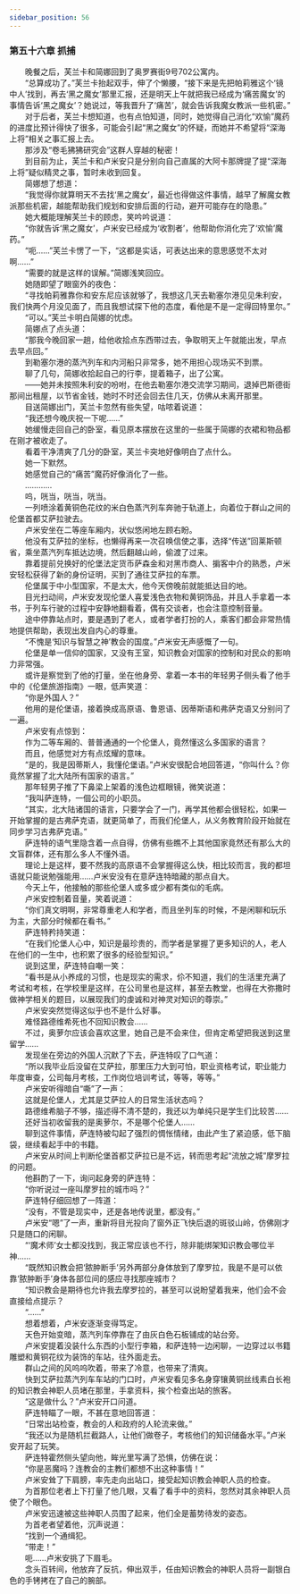```yaml
---
sidebar_position: 56
---
```

### 第五十六章 抓捕  


　　晚餐之后，芙兰卡和简娜回到了奥罗赛街9号702公寓内。  
　　“总算成功了。”芙兰卡抬起双手，伸了个懒腰，“接下来是先把帕莉雅这个‘镜中人’找到，再去‘黑之魔女’那里汇报，还是明天上午就把我已经成为‘痛苦魔女’的事情告诉‘黑之魔女’？她说过，等我晋升了‘痛苦’，就会告诉我魔女教派一些机密。”  
　　对于后者，芙兰卡想知道，也有点怕知道，同时，她觉得自己消化“欢愉”魔药的进度比预计得快了很多，可能会引起“黑之魔女”的怀疑，而她并不希望将“深海上将”相关之事汇报上去。  
　　那涉及“卷毛狒狒研究会”这群人穿越的秘密！  
　　到目前为止，芙兰卡和卢米安只是分别向自己直属的大阿卡那牌提了提“深海上将”疑似精灵之事，暂时未收到回复。  
　　简娜想了想道：  
　　“我觉得你就算明天不去找‘黑之魔女’，最近也得做这件事情，越早了解魔女教派那些机密，越能帮助我们规划和安排后面的行动，避开可能存在的隐患。”  
　　她大概能理解芙兰卡的顾虑，笑吟吟说道：  
　　“你就告诉‘黑之魔女’，卢米安已经成为‘收割者’，他帮助你消化完了‘欢愉’魔药。”  
　　“呃……”芙兰卡愣了一下，“这都是实话，可表达出来的意思感觉不太对啊……”  
　　“需要的就是这样的误解。”简娜浅笑回应。  
　　她随即望了眼窗外的夜色：  
　　“寻找帕莉雅靠你和安东尼应该就够了，我想这几天去勒塞尔港见见朱利安，我们快两个月没见面了，而且我想试探下他的态度，看他是不是一定得回特里尔。”  
　　“可以。”芙兰卡明白简娜的忧虑。  
　　简娜点了点头道：  
　　“那我今晚回家一趟，给他收拾点东西带过去，争取明天上午就能出发，早点去早点回。”  
　　到勒塞尔港的蒸汽列车和内河船只非常多，她不用担心现场买不到票。  
　　聊了几句，简娜收拾起自己的行李，提着箱子，出了公寓。  
　　——她并未按照朱利安的吩咐，在他去勒塞尔港交流学习期间，退掉巴斯德街那间出租屋，以节省金钱，她时不时还会回去住几天，仿佛从未离开那里。  
　　目送简娜出门，芙兰卡忽然有些失望，咕哝着说道：  
　　“我还想今晚庆祝一下呢……”  
　　她缓慢走回自己的卧室，看见原本摆放在这里的一些属于简娜的衣裙和物品都在刚才被收走了。  
　　看着干净清爽了几分的卧室，芙兰卡突地好像明白了点什么。  
　　她一下默然。  
　　她感觉自己的“痛苦”魔药好像消化了一些。  
　　…………  
　　呜，咣当，咣当，咣当。  
　　一列喷涂着黄铜色花纹的米白色蒸汽列车奔驰于轨道上，向着位于群山之间的伦堡首都艾萨拉驶去。  
　　卢米安坐在二等座车厢内，状似悠闲地左顾右盼。  
　　他没有艾萨拉的坐标，也懒得再来一次召唤信使之事，选择“传送”回莱斯顿省，乘坐蒸汽列车抵达边境，然后翻越山岭，偷渡了过来。  
　　靠着提前兑换好的伦堡法定货币萨森金和对黑市商人、掮客中介的熟悉，卢米安轻松获得了新的身份证明，买到了通往艾萨拉的车票。  
　　伦堡属于中小型国家，不是太大，他今天傍晚前就能抵达目的地。  
　　目光扫动间，卢米安发现伦堡人喜爱浅色衣物和黄铜饰品，并且人手拿着一本书，于列车行驶的过程中安静地翻看着，偶有交谈者，也会注意控制音量。  
　　途中停靠站点时，要是遇到了老人，或者学者打扮的人，乘客们都会非常热情地提供帮助，表现出发自内心的尊重。  
　　“不愧是‘知识与智慧之神’教会的国度。”卢米安无声感慨了一句。  
　　伦堡是单一信仰的国家，又没有王室，知识教会对国家的控制和对民众的影响力非常强。  
　　或许是察觉到了他的打量，坐在他身旁、拿着一本书的年轻男子侧头看了他手中的《伦堡旅游指南》一眼，低声笑道：  
　　“你是外国人？”  
　　他用的是伦堡语，接着换成高原语、鲁恩语、因蒂斯语和弗萨克语又分别问了一遍。  
　　卢米安有点惊到：  
　　作为二等车厢的、普普通通的一个伦堡人，竟然懂这么多国家的语言？  
　　而且，他感觉对方有点炫耀的意味。  
　　“是的，我是因蒂斯人，我懂伦堡语。”卢米安很配合地回答道，“你叫什么？你竟然掌握了北大陆所有国家的语言。”  
　　那年轻男子推了下鼻梁上架着的浅色边框眼镜，微笑说道：  
　　“我叫萨连特，一個公司的小职员。  
　　“其实，北大陆诸国的语言，只要学会了一门，再学其他都会很轻松，如果一开始掌握的是古弗萨克语，就更简单了，而我们伦堡人，从义务教育阶段开始就在同步学习古弗萨克语。”  
　　萨连特的语气里隐含着一点自得，仿佛有些瞧不上其他国家竟然还有那么大的文盲群体，还有那么多人不懂外语。  
　　理论上是这样，要不然我的高原语不会掌握得这么快，相比较而言，我的都坦语就只能说勉强能用……卢米安没有在意萨连特暗藏的那点自大。  
　　今天上午，他接触的那些伦堡人或多或少都有类似的毛病。  
　　卢米安控制着音量，笑着说道：  
　　“你们真文明啊，非常尊重老人和学者，而且坐列车的时候，不是闲聊和玩乐为主，大部分时候都在看书。”  
　　萨连特矜持笑道：  
　　“在我们伦堡人心中，知识是最珍贵的，而学者是掌握了更多知识的人，老人在他们的一生中，也积累了很多的经验型知识。”  
　　说到这里，萨连特自嘲一笑：  
　　“看书是从小养成的习惯，也是现实的需求，伱不知道，我们的生活里充满了考试和考核，在学校里是这样，在公司里也是这样，甚至去教堂，也得在大弥撒时做神学相关的题目，以展现我们的虔诚和对神灵对知识的尊崇。”  
　　卢米安突然觉得这似乎也不是什么好事。  
　　难怪路德维希死也不回知识教会……  
　　不过，奥萝尔应该会喜欢这里，她自己是不会来住，但肯定希望把我送到这里留学……  
　　发现坐在旁边的外国人沉默了下去，萨连特叹了口气道：  
　　“所以我毕业后没留在艾萨拉，那里压力大到可怕，职业资格考试，职业能力年度审查，公司每月考核，工作岗位培训考试，等等，等等。”  
　　卢米安听得暗自“嘶”了一声：  
　　这就是伦堡人，尤其是艾萨拉人的日常生活状态吗？  
　　路德维希脑子不够，描述得不清不楚的，我还以为单纯只是学生们比较苦……  
　　还好当初收留我的是奥萝尔，不是哪个伦堡人……  
　　聊到这件事情，萨连特被勾起了强烈的惆怅情绪，由此产生了紧迫感，低下脑袋，继续看起手中的书籍。  
　　卢米安从时间上判断伦堡首都艾萨拉已是不远，转而思考起“流放之城”摩罗拉的问题。  
　　他斟酌了一下，询问起身旁的萨连特：  
　　“你听说过一座叫摩罗拉的城市吗？”  
　　萨连特仔细回想了一阵道：  
　　“没有，不管是现实中，还是各地传说里，都没有。”  
　　卢米安“嗯”了一声，重新将目光投向了窗外正飞快后退的斑驳山岭，仿佛刚才只是随口的闲聊。  
　　“‘魔术师’女士都没找到，我正常应该也不行，除非能绑架知识教会哪位半神……  
　　“既然知识教会把‘脓肿断手’另外两部分身体放到了摩罗拉，我是不是可以依靠‘脓肿断手’身体各部位间的感应寻找那座城市？  
　　“知识教会是期待也允许我去摩罗拉的，甚至可以说盼望着我来，他们会不会直接给点提示？  
　　“……”  
　　想着想着，卢米安逐渐变得笃定。  
　　天色开始变暗，蒸汽列车停靠在了由灰白色石板铺成的站台旁。  
　　卢米安提着没装什么东西的小型行李箱，和萨连特一边闲聊，一边穿过以书籍雕塑和黄铜花纹为装饰的车站，往外面走去。  
　　群山之间的风呜呜吹着，带来了冷意，也带来了清爽。  
　　快到艾萨拉蒸汽列车车站的门口时，卢米安看见多名身穿镶黄铜丝线素白长袍的知识教会神职人员堵在那里，手拿资料，挨个检查出站的旅客。  
　　“这是做什么？”卢米安开口问道。  
　　萨连特瞄了一眼，不甚在意地回答道：  
　　“日常出站检查，教会的人和政府的人轮流来做。”  
　　“我还以为是随机拦截路人，让他们做卷子，考核他们的知识储备水平。”卢米安开起了玩笑。  
　　萨连特霍然侧头望向他，眸光里写满了恐惧，仿佛在说：  
　　“你是恶魔吗？连教会的主教们都想不出这种事情！”  
　　卢米安耸了下肩膀，率先走向出站口，接受起知识教会神职人员的检查。  
　　为首那位老者上下打量了他几眼，又看了看手中的资料，忽然对其余神职人员使了个眼色。  
　　卢米安迅速被这些神职人员围了起来，他们全是蓄势待发的姿态。  
　　为首老者望着他，沉声说道：  
　　“找到一个通缉犯。  
　　“带走！”  
　　呃……卢米安挑了下眉毛。  
　　念头百转间，他放弃了反抗，伸出双手，任由知识教会的神职人员将一副银白色的手铐拷在了自己的腕部。  
